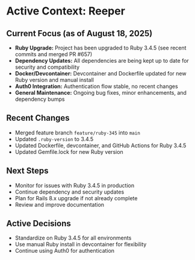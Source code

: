 # Active Context: Reeper

## Current Focus (as of August 18, 2025)

- **Ruby Upgrade:** Project has been upgraded to Ruby 3.4.5 (see recent commits and merged PR #657)
- **Dependency Updates:** All dependencies are being kept up to date for security and compatibility
- **Docker/Devcontainer:** Devcontainer and Dockerfile updated for new Ruby version and manual install
- **Auth0 Integration:** Authentication flow stable, no recent changes
- **General Maintenance:** Ongoing bug fixes, minor enhancements, and dependency bumps

## Recent Changes

- Merged feature branch `feature/ruby-345` into `main`
- Updated `.ruby-version` to 3.4.5
- Updated Dockerfile, devcontainer, and GitHub Actions for Ruby 3.4.5
- Updated Gemfile.lock for new Ruby version

## Next Steps

- Monitor for issues with Ruby 3.4.5 in production
- Continue dependency and security updates
- Plan for Rails 8.x upgrade if not already complete
- Review and improve documentation

## Active Decisions

- Standardize on Ruby 3.4.5 for all environments
- Use manual Ruby install in devcontainer for flexibility
- Continue using Auth0 for authentication
